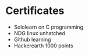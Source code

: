 # Certificates 
*   Sololearn on C programming
*   NDG linux unhatched 
*   Github learning
*   Hackerearth 1000 points